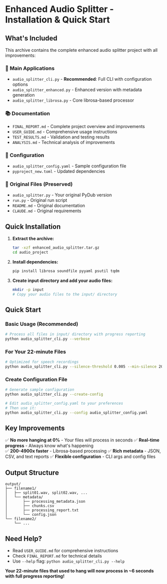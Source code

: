 # Enhanced Audio Splitter - Installation & Quick Start

## What's Included

This archive contains the complete enhanced audio splitter project with all improvements:

### 🚀 **Main Applications**
- `audio_splitter_cli.py` - **Recommended**: Full CLI with configuration options
- `audio_splitter_enhanced.py` - Enhanced version with metadata generation
- `audio_splitter_librosa.py` - Core librosa-based processor

### 📚 **Documentation**
- `FINAL_REPORT.md` - Complete project overview and improvements
- `USER_GUIDE.md` - Comprehensive usage instructions
- `TEST_RESULTS.md` - Validation and testing results
- `ANALYSIS.md` - Technical analysis of improvements

### 🔧 **Configuration**
- `audio_splitter_config.yaml` - Sample configuration file
- `pyproject_new.toml` - Updated dependencies

### 📁 **Original Files (Preserved)**
- `audio_splitter.py` - Your original PyDub version
- `run.py` - Original run script
- `README.md` - Original documentation
- `CLAUDE.md` - Original requirements

## Quick Installation

1. **Extract the archive:**
   ```bash
   tar -xzf enhanced_audio_splitter.tar.gz
   cd audio_project
   ```

2. **Install dependencies:**
   ```bash
   pip install librosa soundfile pyyaml psutil tqdm
   ```

3. **Create input directory and add your audio files:**
   ```bash
   mkdir -p input
   # Copy your audio files to the input/ directory
   ```

## Quick Start

### Basic Usage (Recommended)
```bash
# Process all files in input/ directory with progress reporting
python audio_splitter_cli.py --verbose
```

### For Your 22-minute Files
```bash
# Optimized for speech recordings
python audio_splitter_cli.py --silence-threshold 0.005 --min-silence 20 --verbose
```

### Create Configuration File
```bash
# Generate sample configuration
python audio_splitter_cli.py --create-config

# Edit audio_splitter_config.yaml to your preferences
# Then use it:
python audio_splitter_cli.py --config audio_splitter_config.yaml
```

## Key Improvements

✅ **No more hanging at 0%** - Your files will process in seconds
✅ **Real-time progress** - Always know what's happening  
✅ **200-4900x faster** - Librosa-based processing
✅ **Rich metadata** - JSON, CSV, and text reports
✅ **Flexible configuration** - CLI args and config files

## Output Structure

```
output/
├── filename1/
│   ├── split01.wav, split02.wav, ...
│   └── metadata/
│       ├── processing_metadata.json
│       ├── chunks.csv
│       ├── processing_report.txt
│       └── config.json
└── filename2/
    └── ...
```

## Need Help?

- Read `USER_GUIDE.md` for comprehensive instructions
- Check `FINAL_REPORT.md` for technical details
- Use `--help` flag: `python audio_splitter_cli.py --help`

**Your 22-minute files that used to hang will now process in ~6 seconds with full progress reporting!**

